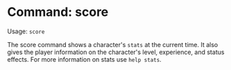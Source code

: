 # Command: score
Usage: `score`

The score command shows a character's `stats` at the current time. It also gives
the player information on the character's level, experience, and status effects.
For more information on stats use `help stats`.
